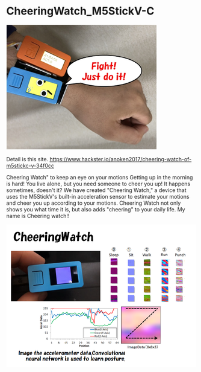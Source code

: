 # CheeringWatch_M5StickV-C

<img src="https://github.com/anoken/CheeringWatch_M5StickC-V/blob/master/img/010.jpg" width="400">

Detail is this site.
https://www.hackster.io/anoken2017/cheering-watch-of-m5stickc-v-34f0cc

Cheering Watch" to keep an eye on your motions
Getting up in the morning is hard! You live alone, but you need someone to cheer you up! It happens sometimes, doesn't it?
We have created "Cheering Watch," a device that uses the M5StickV's built-in acceleration sensor to estimate your motions and cheer you up according to your motions.
Cheering Watch not only shows you what time it is, but also adds "cheering" to your daily life.
My name is Cheering watch!!

<img src="https://github.com/anoken/CheeringWatch_M5StickC-V/blob/master/image.png" width="640">

